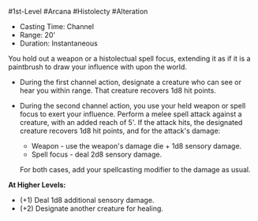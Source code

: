 #1st-Level #Arcana #Histolecty #Alteration 

- Casting Time: Channel
- Range: 20'
- Duration: Instantaneous

You hold out a weapon or a histolectual spell focus, extending it as if it is a paintbrush to draw your influence with upon the world. 
* During the first channel action, designate a creature who can see or hear you within range. That creature recovers 1d8 hit points.
* During the second channel action, you use your held weapon or spell focus to exert your influence. Perform a melee spell attack against a creature, with an added reach of 5'. If the attack hits, the designated creature recovers 1d8 hit points, and for the attack's damage:
	* Weapon - use the weapon's damage die + 1d8 sensory damage.
	* Spell focus - deal 2d8 sensory damage.
	
	For both cases, add your spellcasting modifier to the damage as usual.

**At Higher Levels:**
* (+1) Deal 1d8 additional sensory damage.
* (+2) Designate another creature for healing.